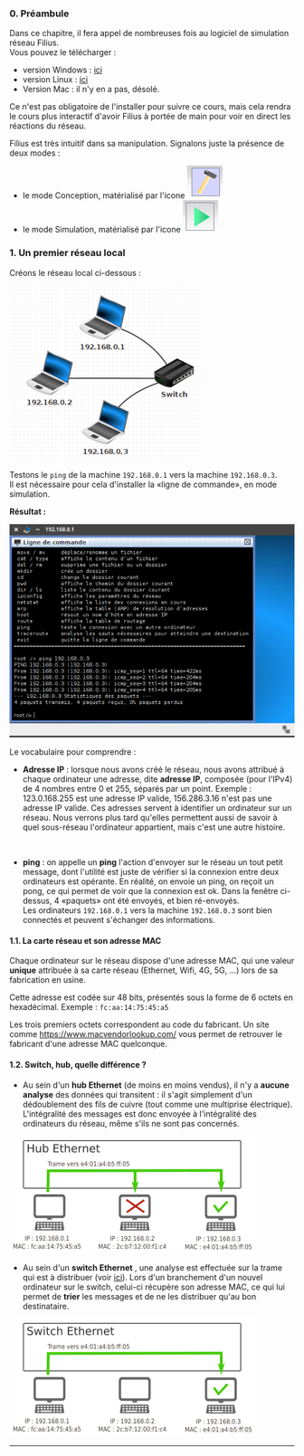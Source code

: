 ### 0. Préambule

Dans ce chapitre, il fera appel de nombreuses fois au logiciel de simulation réseau Filius.  
Vous pouvez le télécharger :
- version Windows : [ici](https://www.lernsoftware-filius.de/downloads/Setup/Filius-Setup-1.9.0.exe)
- version Linux : [ici](https://www.lernsoftware-filius.de/downloads/Setup/filius_1.9.0_all.deb)
- Version Mac : il n'y en a pas, désolé.

Ce n'est pas obligatoire de l'installer pour suivre ce cours, mais cela rendra le cours plus interactif d'avoir Filius à portée de main pour voir en direct les réactions du réseau.

Filius est très intuitif dans sa manipulation. Signalons juste la présence de deux modes : 
- le mode Conception, matérialisé par l'icone ![](data/conception.png) 
- le mode Simulation, matérialisé par l'icone ![](data/simulation.png) 

### 1. Un premier réseau local

Créons le réseau local ci-dessous :

![](data/f1.png)

Testons le ```ping``` de la machine ```192.168.0.1```  vers la machine ```192.168.0.3```.  
Il est nécessaire pour cela d'installer la «ligne de commande», en mode simulation.

**Résultat :**

![](data/ping1.png)

Le vocabulaire pour comprendre :

- **Adresse IP** : lorsque nous avons créé le réseau, nous avons attribué à chaque ordinateur une adresse, dite **adresse IP**, composée (pour l'IPv4)
de 4 nombres entre 0 et 255, séparés par un point. Exemple : 123.0.168.255 est une adresse IP valide, 156.286.3.16 n'est pas une adresse IP valide.
Ces adresses servent à identifier un ordinateur sur un réseau. Nous verrons plus tard qu'elles permettent aussi de savoir à quel sous-réseau l'ordinateur appartient, mais c'est une autre histoire.

<br>

- **ping** : on appelle un **ping** l'action d'envoyer sur le réseau un tout petit message, dont l'utilité est juste de vérifier si la connexion entre deux ordinateurs est opérante. En réalité, on envoie un ping, on reçoit un pong, ce qui permet de voir que la connexion est ok. Dans la fenêtre ci-dessus, 4 «paquets» ont été envoyés, et bien ré-envoyés.  
Les ordinateurs ```192.168.0.1```  vers la machine ```192.168.0.3``` sont bien connectés et peuvent s'échanger des informations.

#### 1.1. La carte réseau et son adresse MAC
Chaque ordinateur sur le réseau dispose d'une adresse MAC, qui une valeur **unique** attribuée à sa carte réseau (Ethernet, Wifi, 4G, 5G, ...) lors de sa fabrication en usine.

Cette adresse est codée sur 48 bits, présentés sous la forme de 6 octets en hexadécimal. Exemple : ```fc:aa:14:75:45:a5```

Les trois premiers octets correspondent au code du fabricant.
Un site comme https://www.macvendorlookup.com/ vous permet de retrouver le fabricant d'une adresse MAC quelconque.

#### 1.2. Switch, hub, quelle différence ?

- Au sein d'un **hub Ethernet** (de moins en moins vendus), il n'y a **aucune analyse** des données qui transitent : il s'agit simplement d'un dédoublement des fils de cuivre (tout comme une multiprise électrique). L'intégralité des messages est donc envoyée à l'intégralité des ordinateurs du réseau, même s'ils ne sont pas concernés.

![](data/hub.png)

- Au sein d'un **switch Ethernet** , une analyse est effectuée sur la trame qui est à distribuer (voir [ici](https://github.com/glassus/nsi/blob/master/Premiere/Theme04_Architecture_materielle/04_Protocoles_de_communication.md)). Lors d'un branchement d'un nouvel ordinateur sur le switch, celui-ci récupère son adresse MAC, ce qui lui permet de **trier** les messages et de ne les distribuer qu'au bon destinataire.

![](data/switch.png)

----
